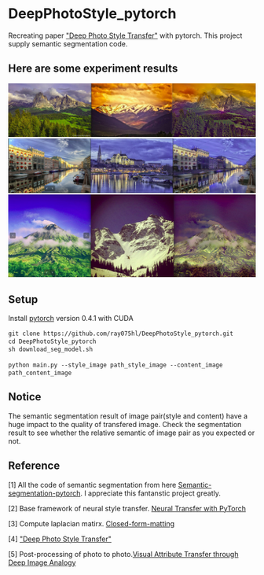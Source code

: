 # DeepPhotoStyle_pytorch
Recreating paper ["Deep Photo Style Transfer"](https://arxiv.org/abs/1703.07511) with pytorch.
This project supply semantic segmentation code.
## Here are some experiment results
![](./doc_image/ex_001.jpg)
![](./doc_image/ex_002.png)
![](./doc_image/ex_003.jpg)
## Setup
Install [pytorch](https://pytorch.org/) version 0.4.1 with CUDA

```
git clone https://github.com/ray075hl/DeepPhotoStyle_pytorch.git
cd DeepPhotoStyle_pytorch
sh download_seg_model.sh

python main.py --style_image path_style_image --content_image path_content_image
```

## Notice
The semantic segmentation result of image pair(style and content) have a huge impact to the quality of transfered image. Check the segmentation result to see whether the relative semantic of image pair as you expected or not.

## Reference
[1] All the code of semantic segmentation from here [Semantic-segmentation-pytorch](https://github.com/CSAILVision/semantic-segmentation-pytorch). I appreciate this fantanstic project greatly.

[2] Base framework of neural style transfer.  [Neural Transfer with PyTorch](https://pytorch.org/tutorials/advanced/neural_style_tutorial.html)

[3] Compute laplacian matirx. [Closed-form-matting
](https://github.com/MarcoForte/closed-form-matting)

[4] ["Deep Photo Style Transfer"](https://arxiv.org/abs/1703.07511)

[5] Post-processing of photo to photo.[Visual Attribute Transfer through Deep Image Analogy](https://arxiv.org/abs/1705.01088)